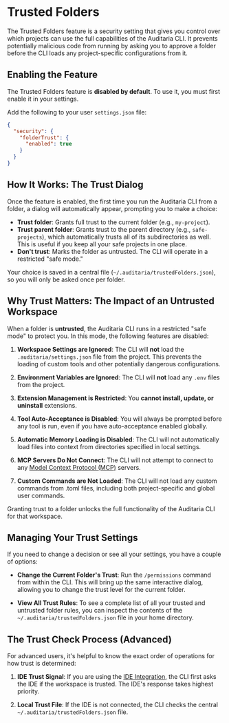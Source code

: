 # Trusted Folders

The Trusted Folders feature is a security setting that gives you control over
which projects can use the full capabilities of the Auditaria CLI. It prevents
potentially malicious code from running by asking you to approve a folder before
the CLI loads any project-specific configurations from it.

## Enabling the Feature

The Trusted Folders feature is **disabled by default**. To use it, you must
first enable it in your settings.

Add the following to your user `settings.json` file:

```json
{
  "security": {
    "folderTrust": {
      "enabled": true
    }
  }
}
```

## How It Works: The Trust Dialog

Once the feature is enabled, the first time you run the Auditaria CLI from a
folder, a dialog will automatically appear, prompting you to make a choice:

- **Trust folder**: Grants full trust to the current folder (e.g.,
  `my-project`).
- **Trust parent folder**: Grants trust to the parent directory (e.g.,
  `safe-projects`), which automatically trusts all of its subdirectories as
  well. This is useful if you keep all your safe projects in one place.
- **Don't trust**: Marks the folder as untrusted. The CLI will operate in a
  restricted "safe mode."

Your choice is saved in a central file (`~/.auditaria/trustedFolders.json`), so
you will only be asked once per folder.

## Why Trust Matters: The Impact of an Untrusted Workspace

When a folder is **untrusted**, the Auditaria CLI runs in a restricted "safe
mode" to protect you. In this mode, the following features are disabled:

1.  **Workspace Settings are Ignored**: The CLI will **not** load the
    `.auditaria/settings.json` file from the project. This prevents the loading
    of custom tools and other potentially dangerous configurations.

2.  **Environment Variables are Ignored**: The CLI will **not** load any `.env`
    files from the project.

3.  **Extension Management is Restricted**: You **cannot install, update, or
    uninstall** extensions.

4.  **Tool Auto-Acceptance is Disabled**: You will always be prompted before any
    tool is run, even if you have auto-acceptance enabled globally.

5.  **Automatic Memory Loading is Disabled**: The CLI will not automatically
    load files into context from directories specified in local settings.

6.  **MCP Servers Do Not Connect**: The CLI will not attempt to connect to any
    [Model Context Protocol (MCP)](../tools/mcp-server.md) servers.

7.  **Custom Commands are Not Loaded**: The CLI will not load any custom
    commands from .toml files, including both project-specific and global user
    commands.

Granting trust to a folder unlocks the full functionality of the Auditaria CLI
for that workspace.

## Managing Your Trust Settings

If you need to change a decision or see all your settings, you have a couple of
options:

- **Change the Current Folder's Trust**: Run the `/permissions` command from
  within the CLI. This will bring up the same interactive dialog, allowing you
  to change the trust level for the current folder.

- **View All Trust Rules**: To see a complete list of all your trusted and
  untrusted folder rules, you can inspect the contents of the
  `~/.auditaria/trustedFolders.json` file in your home directory.

## The Trust Check Process (Advanced)

For advanced users, it's helpful to know the exact order of operations for how
trust is determined:

1.  **IDE Trust Signal**: If you are using the
    [IDE Integration](../ide-integration/index.md), the CLI first asks the IDE
    if the workspace is trusted. The IDE's response takes highest priority.

2.  **Local Trust File**: If the IDE is not connected, the CLI checks the
    central `~/.auditaria/trustedFolders.json` file.

